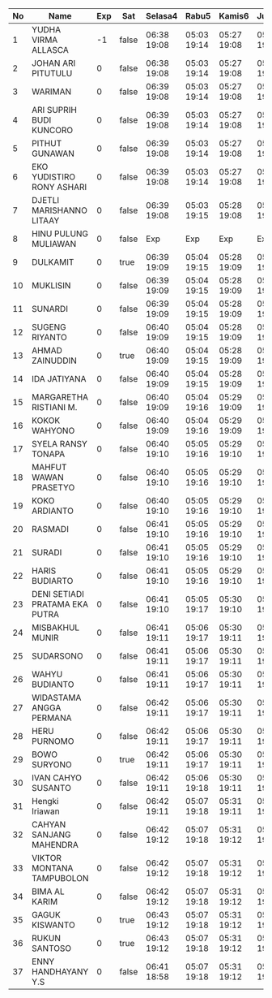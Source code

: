| No | Name | Exp | Sat | Selasa4 | Rabu5 | Kamis6 | Jumat7 | Sabtu8 | Senin10 |
|-----|-----|-----|-----|-----|-----|-----|-----|-----|-----|
| 1 | YUDHA VIRMA ALLASCA | -1 | false | 06:38 19:08 | 05:03 19:14 | 05:27 19:08 | 05:20 19:05 | -- | 05:29 19:19 |
| 2 | JOHAN ARI PITUTULU | 0 | false | 06:38 19:08 | 05:03 19:14 | 05:27 19:08 | 05:20 19:05 | -- | 05:29 19:19 |
| 3 | WARIMAN | 0 | false | 06:39 19:08 | 05:03 19:14 | 05:27 19:08 | 05:20 19:05 | -- | 05:29 19:19 |
| 4 | ARI SUPRIH BUDI KUNCORO | 0 | false | 06:39 19:08 | 05:03 19:14 | 05:27 19:08 | 05:20 19:05 | -- | 05:29 19:19 |
| 5 | PITHUT GUNAWAN | 0 | false | 06:39 19:08 | 05:03 19:14 | 05:27 19:08 | 05:20 19:05 | -- | 05:29 19:19 |
| 6 | EKO YUDISTIRO RONY ASHARI | 0 | false | 06:39 19:08 | 05:03 19:14 | 05:27 19:08 | 05:20 19:05 | -- | 05:29 19:19 |
| 7 | DJETLI MARISHANNO LITAAY | 0 | false | 06:39 19:08 | 05:03 19:15 | 05:28 19:08 | 05:20 19:06 | -- | 05:29 19:20 |
| 8 | HINU PULUNG MULIAWAN | 0 | false | Exp | Exp | Exp | Exp | Exp | Exp |
| 9 | DULKAMIT | 0 | true | 06:39 19:09 | 05:04 19:15 | 05:28 19:09 | 05:21 19:06 | 05:13 19:22 | 05:30 19:20 |
| 10 | MUKLISIN | 0 | false | 06:39 19:09 | 05:04 19:15 | 05:28 19:09 | 05:21 19:06 | -- | 05:30 19:20 |
| 11 | SUNARDI | 0 | false | 06:39 19:09 | 05:04 19:15 | 05:28 19:09 | 05:21 19:06 | -- | 05:30 19:20 |
| 12 | SUGENG RIYANTO | 0 | false | 06:40 19:09 | 05:04 19:15 | 05:28 19:09 | 05:21 19:06 | -- | 05:30 19:20 |
| 13 | AHMAD ZAINUDDIN | 0 | true | 06:40 19:09 | 05:04 19:15 | 05:28 19:09 | 05:21 19:06 | 05:13 19:22 | 05:30 19:20 |
| 14 | IDA JATIYANA | 0 | false | 06:40 19:09 | 05:04 19:15 | 05:28 19:09 | 05:21 19:06 | -- | 05:30 19:20 |
| 15 | MARGARETHA RISTIANI M. | 0 | false | 06:40 19:09 | 05:04 19:16 | 05:29 19:09 | 05:21 19:06 | -- | 05:30 19:20 |
| 16 | KOKOK WAHYONO | 0 | false | 06:40 19:09 | 05:04 19:16 | 05:29 19:09 | 05:21 19:07 | -- | 05:30 19:21 |
| 17 | SYELA RANSY TONAPA | 0 | false | 06:40 19:10 | 05:05 19:16 | 05:29 19:10 | 05:22 19:07 | -- | 05:31 19:21 |
| 18 | MAHFUT WAWAN PRASETYO | 0 | false | 06:40 19:10 | 05:05 19:16 | 05:29 19:10 | 05:22 19:07 | -- | 05:31 19:21 |
| 19 | KOKO ARDIANTO | 0 | false | 06:40 19:10 | 05:05 19:16 | 05:29 19:10 | 05:22 19:07 | -- | 05:31 19:21 |
| 20 | RASMADI | 0 | false | 06:41 19:10 | 05:05 19:16 | 05:29 19:10 | 05:22 19:07 | -- | 05:31 19:21 |
| 21 | SURADI | 0 | false | 06:41 19:10 | 05:05 19:16 | 05:29 19:10 | 05:22 19:07 | -- | 05:31 19:21 |
| 22 | HARIS BUDIARTO | 0 | false | 06:41 19:10 | 05:05 19:16 | 05:29 19:10 | 05:22 19:07 | -- | 05:31 19:21 |
| 23 | DENI SETIADI PRATAMA EKA PUTRA | 0 | false | 06:41 19:10 | 05:05 19:17 | 05:30 19:10 | 05:22 19:07 | -- | 05:31 19:21 |
| 24 | MISBAKHUL MUNIR | 0 | false | 06:41 19:11 | 05:06 19:17 | 05:30 19:11 | 05:23 19:08 | -- | 05:32 19:22 |
| 25 | SUDARSONO | 0 | false | 06:41 19:11 | 05:06 19:17 | 05:30 19:11 | 05:23 19:08 | -- | 05:32 19:22 |
| 26 | WAHYU BUDIANTO | 0 | false | 06:41 19:11 | 05:06 19:17 | 05:30 19:11 | 05:23 19:08 | -- | 05:32 19:22 |
| 27 | WIDASTAMA ANGGA PERMANA | 0 | false | 06:42 19:11 | 05:06 19:17 | 05:30 19:11 | 05:23 19:08 | -- | 05:32 19:22 |
| 28 | HERU PURNOMO | 0 | false | 06:42 19:11 | 05:06 19:17 | 05:30 19:11 | 05:23 19:08 | -- | 05:32 19:22 |
| 29 | BOWO SURYONO | 0 | true | 06:42 19:11 | 05:06 19:17 | 05:30 19:11 | 05:23 19:08 | 05:13 19:22 | 05:32 19:22 |
| 30 | IVAN CAHYO SUSANTO | 0 | false | 06:42 19:11 | 05:06 19:18 | 05:30 19:11 | 05:23 19:08 | -- | 05:32 19:22 |
| 31 | Hengki Iriawan | 0 | false | 06:42 19:11 | 05:07 19:18 | 05:31 19:11 | 05:23 19:09 | -- | 05:32 19:23 |
| 32 | CAHYAN SANJANG MAHENDRA | 0 | false | 06:42 19:12 | 05:07 19:18 | 05:31 19:12 | 05:24 19:09 | -- | 05:33 19:23 |
| 33 | VIKTOR MONTANA TAMPUBOLON | 0 | false | 06:42 19:12 | 05:07 19:18 | 05:31 19:12 | 05:24 19:09 | -- | 05:33 19:23 |
| 34 | BIMA AL KARIM | 0 | false | 06:42 19:12 | 05:07 19:18 | 05:31 19:12 | 05:24 19:09 | -- | 05:33 19:23 |
| 35 | GAGUK KISWANTO | 0 | true | 06:43 19:12 | 05:07 19:18 | 05:31 19:12 | 05:24 19:09 | 05:13 19:22 | 05:33 19:23 |
| 36 | RUKUN SANTOSO | 0 | true | 06:43 19:12 | 05:07 19:18 | 05:31 19:12 | 05:24 19:09 | 05:13 19:22 | 05:33 19:23 |
| 37 | ENNY HANDHAYANY Y.S | 0 | false | 06:41 18:58 | 05:07 19:18 | 05:31 19:12 | 05:24 19:09 | -- | 05:33 19:23 |
